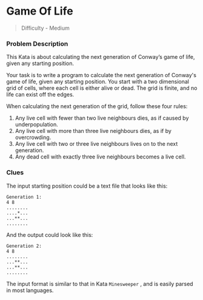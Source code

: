 # Game Of Life
> Difficulty - Medium 
### Problem Description

This Kata is about calculating the next generation of Conway’s game of life,
given any starting position.

Your task is to write a program to calculate the next generation of Conway's game of life, 
given any starting position. 
You start with a two dimensional grid of cells, where each cell is either alive or dead.
The grid is finite, and no life can exist off the edges.

When calculating the next generation of the grid, follow these four rules:

1. Any live cell with fewer than two live neighbours dies, as if caused by underpopulation.
2. Any live cell with more than three live neighbours dies, as if by overcrowding.
3. Any live cell with two or three live neighbours lives on to the next generation.
4. Any dead cell with exactly three live neighbours becomes a live cell.

### Clues

The input starting position could be a text file that looks like this:

```
Generation 1:
4 8
........
....*...
...**...
........
```

And the output could look like this:

```
Generation 2:
4 8
........
...**...
...**...
........
```
The input format is similar to that in Kata `Minesweeper` , and is easily parsed in most 
languages.